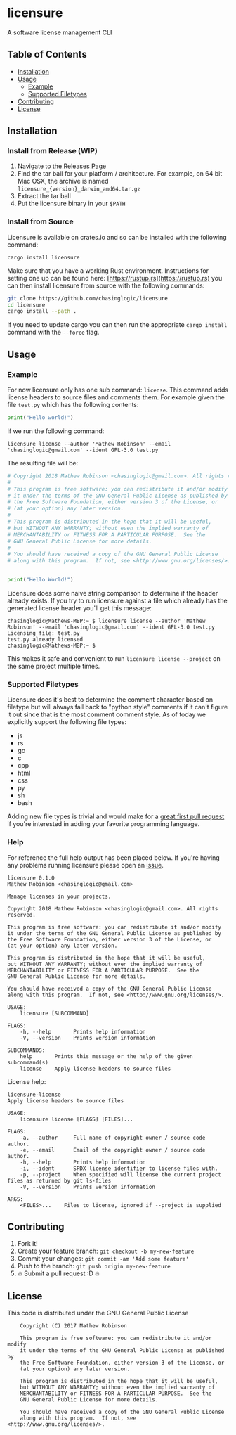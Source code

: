 # licensure
A software license management CLI

## Table of Contents

- [Installation](#installation)
- [Usage](#usage)
  - [Example](#example)
  - [Supported Filetypes](#supported-filetypes)
- [Contributing](#contributing)
- [License](#license)

## Installation

### Install from Release (WIP)

1. Navigate to [the Releases Page](https://github.com/chasinglogic/licensure/releases)
2. Find the tar ball for your platform / architecture. For example, on 64 bit
   Mac OSX, the archive is named `licensure_{version}_darwin_amd64.tar.gz`
3. Extract the tar ball
4. Put the licensure binary in your `$PATH`

### Install from Source

Licensure is available on crates.io and so can be installed with the following
command:

```
cargo install licensure
```

Make sure that you have a working Rust environment. Instructions for setting
one up can be found here: [https://rustup.rs](https://rustup.rs) you can then
install licensure from source with the following commands:

```bash
git clone https://github.com/chasinglogic/licensure
cd licensure
cargo install --path .
```

If you need to update cargo you can then run the appropriate `cargo install`
command with the `--force` flag.

## Usage

### Example

For now licensure only has one sub command: `license`. This command adds license
headers to source files and comments them. For example given the file
`test.py` which has the following contents:

```python
print("Hello world!")
```

If we run the following command:

```
licensure license --author 'Mathew Robinson' --email 'chasinglogic@gmail.com' --ident GPL-3.0 test.py
```

The resulting file will be:

```python
# Copyright 2018 Mathew Robinson <chasinglogic@gmail.com>. All rights reserved.
#
# This program is free software: you can redistribute it and/or modify
# it under the terms of the GNU General Public License as published by
# the Free Software Foundation, either version 3 of the License, or
# (at your option) any later version.
#
# This program is distributed in the hope that it will be useful,
# but WITHOUT ANY WARRANTY; without even the implied warranty of
# MERCHANTABILITY or FITNESS FOR A PARTICULAR PURPOSE.  See the
# GNU General Public License for more details.
#
# You should have received a copy of the GNU General Public License
# along with this program.  If not, see <http://www.gnu.org/licenses/>.


print("Hello World!")
```

Licensure does some naive string comparison to determine if the header already
exists. If you try to run licensure against a file which already has the
generated license header you'll get this message:

```
chasinglogic@Mathews-MBP:~ $ licensure license --author 'Mathew Robinson' --email 'chasinglogic@gmail.com' --ident GPL-3.0 test.py
Licensing file: test.py
test.py already licensed
chasinglogic@Mathews-MBP:~ $
```

This makes it safe and convenient to run `licensure license --project` on the
same project multiple times.

### Supported Filetypes

Licensure does it's best to determine the comment character based on filetype
but will always fall back to "python style" comments if it can't figure it out
since that is the most comment comment style. As of today we explicitly support
the following file types:

- js
- rs
- go
- c
- cpp
- html
- css
- py
- sh
- bash

Adding new file types is trivial and would make for a [great first pull
request](#contributing) if you're interested in adding your favorite programming
language.

### Help

For reference the full help output has been placed below. If you're having any
problems running licensure please open an
[issue](https://github.com/chasinglogic/licensure/issues).

```text
licensure 0.1.0
Mathew Robinson <chasinglogic@gmail.com>

Manage licenses in your projects.

Copyright 2018 Mathew Robinson <chasinglogic@gmail.com>. All rights reserved.

This program is free software: you can redistribute it and/or modify
it under the terms of the GNU General Public License as published by
the Free Software Foundation, either version 3 of the License, or
(at your option) any later version.

This program is distributed in the hope that it will be useful,
but WITHOUT ANY WARRANTY; without even the implied warranty of
MERCHANTABILITY or FITNESS FOR A PARTICULAR PURPOSE.  See the
GNU General Public License for more details.

You should have received a copy of the GNU General Public License
along with this program.  If not, see <http://www.gnu.org/licenses/>.

USAGE:
    licensure [SUBCOMMAND]

FLAGS:
    -h, --help       Prints help information
    -V, --version    Prints version information

SUBCOMMANDS:
    help       Prints this message or the help of the given subcommand(s)
    license    Apply license headers to source files
```

License help: 

```text
licensure-license
Apply license headers to source files

USAGE:
    licensure license [FLAGS] [FILES]...

FLAGS:
    -a, --author     Full name of copyright owner / source code author.
    -e, --email      Email of the copyright owner / source code author.
    -h, --help       Prints help information
    -i, --ident      SPDX license identifier to license files with.
    -p, --project    When specified will license the current project files as returned by git ls-files
    -V, --version    Prints version information

ARGS:
    <FILES>...    Files to license, ignored if --project is supplied
```

## Contributing

1. Fork it!
2. Create your feature branch: `git checkout -b my-new-feature`
3. Commit your changes: `git commit -am 'Add some feature'`
4. Push to the branch: `git push origin my-new-feature`
5. :fire: Submit a pull request :D :fire:

## License

This code is distributed under the GNU General Public License

```
    Copyright (C) 2017 Mathew Robinson

    This program is free software: you can redistribute it and/or modify
    it under the terms of the GNU General Public License as published by
    the Free Software Foundation, either version 3 of the License, or
    (at your option) any later version.

    This program is distributed in the hope that it will be useful,
    but WITHOUT ANY WARRANTY; without even the implied warranty of
    MERCHANTABILITY or FITNESS FOR A PARTICULAR PURPOSE.  See the
    GNU General Public License for more details.

    You should have received a copy of the GNU General Public License
    along with this program.  If not, see <http://www.gnu.org/licenses/>.
```
